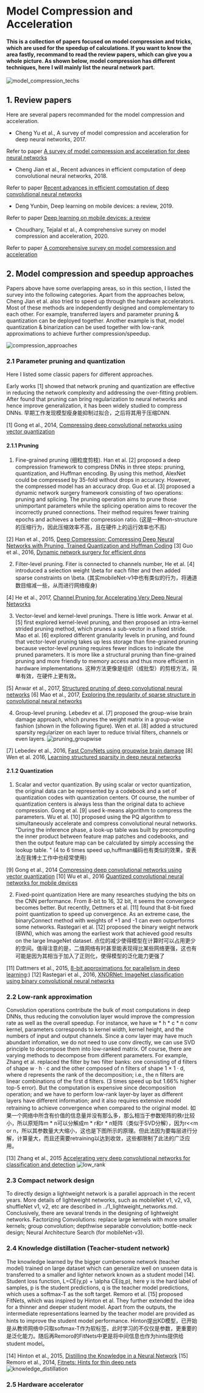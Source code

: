 # Model Compression and Acceleration
#### This is a collection of papers focused on model compression and tricks, which are used for the speedup of calculations. If you want to know the area fastly, recommand to read the review papers, which can give you a whole picture. As shown below, model compression has different techniques, here I will mainly list the neural network part. 
![model_compression_techs](https://user-images.githubusercontent.com/42667259/89690882-e187e700-d907-11ea-91bb-f9bc1247e81b.png)

## 1. Review papers
Here are several papers recommanded for the model compression and acceleration. 

- Cheng Yu et al., A survey of model compression and acceleration for deep neural networks, 2017. 

Refer to paper [A survey of model compression and acceleration for deep neural networks](https://arxiv.org/abs/1710.09282)

- Cheng Jian et al., Recent advances in efficient computation of deep convolutional neural networks, 2018.

Refer to paper [Recent advances in efficient computation of deep convolutional neural networks](https://link.springer.com/content/pdf/10.1631/FITEE.1700789.pdf)

- Deng Yunbin, Deep learning on mobile devices: a review, 2019.

Refer to paper [Deep learning on mobile devices: a review](https://www.spiedigitallibrary.org/conference-proceedings-of-spie/10993/109930A/Deep-learning-on-mobile-devices-a-review/10.1117/12.2518469.pdf?casa_token=1vnmem4EqK0AAAAA:xqMq8QcEwl66yyIn8hiChVZBu8BbOPHfYmzND2N1732iHPhEVfAKfxPwrUDRoBwDLDW-BMtgBQ)

- Choudhary, Tejalal et al., A comprehensive survey on model compression and acceleration, 2020.

Refer to paper [A comprehensive survey on model compression and acceleration](https://link.springer.com/content/pdf/10.1007/s10462-020-09816-7.pdf)

## 2. Model compression and speedup approaches
Papers above have some overlapping areas, so in this section, I listed the survey into the following categories. Apart from the approaches below, Cheng Jian et al. also tried to speed up through the hardware accelerators. Most of these methods are independently designed and complementary to each other. For example, transferred layers and parameter pruning & quantization can be deployed together. Another example is that, model quantization & binarization can be used together with low-rank approximations to achieve further compression/speedup.

![compression_approaches](https://user-images.githubusercontent.com/42667259/89688580-c8c90280-d902-11ea-82b1-72fdd6006b20.png)

### 2.1 Parameter pruning and quantization
Here I listed some classic papers for different approaches.

Early works [1] showed that network pruning and quantization are effective in reducing the network complexity and addressing the over-fitting problem. After found that pruning can bring regularization to neural networks and hence improve generalization, it has been widely studied to compress DNNs. 早期工作发现模型瘦身能抑制过拟合，之后将其用于压缩DNN. 

[1] Gong et al., 2014, [Compressing deep convolutional networks using vector quantization](https://arxiv.org/abs/1412.6115)
#### 2.1.1 Pruning
1. Fine-grained pruning (细粒度剪枝). Han et al. [2] proposed a deep compression framework to compress DNNs in three steps: pruning, quantization, and Huffman encoding. By using this method, AlexNet could be compressed by 35-fold without drops in accuracy. However, the compressed model has an accuracy drop.  Guo et al. [3] proposed a dynamic network surgery framework consisting of two operations: pruning and splicing. The pruning operation aims to prune those unimportant parameters while the splicing operation aims to recover the incorrectly pruned connections. Their method requires fewer training epochs and achieves a better compression ratio. (这是一种non-structure的压缩行为，因此压缩效率不高，且在硬件上的运行效率也不高)

[2] Han et al., 2015, [Deep Compression: Compressing Deep Neural Networks with Pruning, Trained Quantization and Huffman Coding](https://arxiv.org/abs/1510.00149)
[3] Guo et al., 2016, [Dynamic network surgery for efficient dnns](http://papers.nips.cc/paper/6165-dynamic-network-surgery-for-efficient-dnns.pdf)

2. Filter-level pruning.
Fiter is connected to channels number, He et al. [4] introduced a selection weight \beta for each filter and then added sparse constraints on \beta. (其实mobileNet-v1中也有类似的行为，将通道数目缩减一些，从而进行网络瘦身)

[4] He et al., 2017, [Channel Pruning for Accelerating Very Deep Neural Networks](https://openaccess.thecvf.com/content_ICCV_2017/papers/He_Channel_Pruning_for_ICCV_2017_paper.pdf)

3. Vector-level and kernel-level prunings. 
There is little work. Anwar et al. [5] first explored kernel-level pruning, and then proposed an intra-kernel strided pruning method, which prunes a sub-vector in a fixed stride. Mao et al. [6] explored different granularity levels in pruning, and found that vector-level pruning takes up less storage than fine-grained pruning because vector-level pruning requires fewer indices to indicate the pruned parameters. It is more like a structural pruning than fine-grained pruning and more friendly to memory access and thus more efficient in hardware implementations. 这种方法更像是组织（成批型）的剪枝方法，简单有效，在硬件上更有效。

[5] Anwar et al., 2017, [Structured pruning of deep convolutional neural networks](https://dl.acm.org/doi/pdf/10.1145/3005348)
[6] Mao et al., 2017, [Exploring the regularity of sparse structure in convolutional neural networks](https://arxiv.org/pdf/1705.08922.pdf)

4. Group-level pruning.
Lebedev et al. [7] proposed the group-wise brain damage approach, which prunes the weight matrix in a group-wise fashion (shown in the following figure). Wen et al. [8] added a structured sparsity regularizer on each layer to reduce trivial filters, channels or even layers. 
![pruning_groupwise](https://user-images.githubusercontent.com/42667259/89734073-07250580-da5a-11ea-815a-8e1d544a7409.png)

[7] Lebedev et al., 2016, [Fast ConvNets using groupwise brain damage](https://openaccess.thecvf.com/content_cvpr_2016/papers/Lebedev_Fast_ConvNets_Using_CVPR_2016_paper.pdf)
[8] Wen et al. 2016, [Learning structured sparsity in deep neural networks](https://papers.nips.cc/paper/6504-learning-structured-sparsity-in-deep-neural-networks.pdf)

#### 2.1.2 Quantization
1. Scalar and vector quantization.
By using scalar or vector quantization, the original data can be represented by a codebook and a set of quantization codes with quantization centers. Of course, the number of quantization centers is always less than the original data to achieve compression. Gong et al. [9] used k-means algorithm to compress the parameters. Wu et al. [10] proposed using the PQ algorithm to simultaneously accelerate and compress convolutional neural networks. "During the inference phase, a look-up table was built by precomputing the inner product between feature map patches and codebooks, and then the output feature map can be calculated by simply accessing the lookup table. " (4 to 6 times speed up,huffman编码也有类似的效果，查表法在我博士工作中也经常使用)

[9] Gong et al., 2014 [Compressing deep convolutional networks using vector quantization](https://arxiv.org/pdf/1412.6115.pdf)
[10] Wu et al., 2016 [Quantized convolutional neural networks for mobile devices](https://www.cv-foundation.org/openaccess/content_cvpr_2016/papers/Wu_Quantized_Convolutional_Neural_CVPR_2016_paper.pdf)

2. Fixed-point quantization
Here are many researches studying the bits on the CNN performance. From 8-bit to 16, 32 bit, it seems the convergece becomes better. But recentlly, Dettmers et al. [11] found that 8-bit fixed point quantization to speed up convergence. As an extreme case, the binaryConnect method with weights of +1 and -1 can even outperforms some networks. Rastegari et al. [12] proposed the binary weight network (BWN), which was among the earliest work that achieved good results on the large ImageNet dataset. 点位的减少使得模型在计算时可以占用更少的空间。值得注意的是，二值网络有时甚至能表现得比某些网络更强，这也有可能是因为其相当于加入了正则化，使得模型的泛化能力更强了

[11] Dattmers et al., 2015, [8-bit approximations for parallelism in deep learning](https://arxiv.org/pdf/1511.04561.pdf):)
[12] Rastegari et al., 2016, [XNORNet: ImageNet classification using binary convolutional neural networks](https://arxiv.org/pdf/1603.05279.pdf?source=post_page---------------------------)

### 2.2 Low-rank approximation
Convolution operations contribute the bulk of most computations in deep DNNs, thus reducing the convolution layer would improve the compression rate as well as the overall speedup. For instance, we have w * h * c * n conv kernel, parameters corresponds to kernel width, kernel height, and the numbers of input and output channels. Since a conv layer may have much abundant infomation, we do not need to use conv directly, we can use SVD principle to decompose them into low-ranked matrix. Of course, there are varying methods to decompose from different parameters. For example, Zhang et al. replaced the filter by two filter banks: one consisting of d filters of shape w · h · c and the other composed of n filters of shape 1 × 1 · d, where d represents the rank of the decomposition; i.e., the n filters are linear combinations of the first d filters. (3 times speed up but 1.66% higher top-5 error). But the computation is expensive since decomposition operation; and we have to perform low-rank layer-by layer as different layers have different information; and it also requires extensive model retraining to achieve convergence when compared to
the original model.
如果一个网络中所含有价值的信息量并没有那么多，那么相当于参数矩阵的秩r比较小，所以原矩阵m * n可以分解成m * r和r * n矩阵（类似于SVD分解），因为r<<m or n，所以其参数量大大缩小，这也是下图所示的原理。但此法因为要每层进行分解，计算量大，而且还需要retraining以达到收敛，这些都限制了此法的广泛应用。

[13] Zhang et al., 2015 [Accelerating very deep convolutional networks for classification and detection](https://ieeexplore.ieee.org/abstract/document/7332968)
![low_rank](https://user-images.githubusercontent.com/42667259/89735628-4eb08f00-da64-11ea-8232-4bcb1f96cc84.png)

### 2.3 Compact network design
To directly design a lightweight network is a parallel approach in the recent years. More details of lightweight networks, such as mobileNet v1, v2, v3, shuffleNet v1, v2, etc are described in ../1_lightweight_networks.md. Conclusively, there are sevaral trends in the designing of lightweight networks. Factorizing Convolutions: replace large kernels with more smaller kernels; group convolution; depthwise separable convolution; bottle-neck design; Neural Architecture Search (for mobileNet-v3).

### 2.4 Knowledge distillation (Teacher-student network)
The knowledge learned by the bigger cumbersome network (teacher model) trained on large dataset which can generalize well on unseen data is transferred to a smaller and lighter network known as a student model [14]. Student loss function, L=CE(y,p) + \alpha CE(q,p), here y is the hard label of samples, p is the student predictions, q is the teacher model predictions, which uses a softmax-T as the soft target. Remoro et al. [15] proposed FitNets, which was inspired by Hinton et al. They further extended the idea for a thinner and deeper student model. Apart from the outputs, the intermediate representations learned by the teacher model are provided as hints to improve the student model performance. Hinton提出KD模型，已开始是从教师网络中只取softmax-T作为软标签，此时学习的不仅仅是参数，更重要的是泛化能力。随后再Remoro的FitNets中更是将中间信息也作为hints提供给student model。

[14] Hinton et al., 2015, [Distilling the Knowledge in a Neural Network](https://arxiv.org/abs/1503.02531)
[15] Remoro et al., 2014, [Fitnets: Hints for thin deep nets](https://arxiv.org/pdf/1412.6550.pdf?source=post_page---------------------------)
![knowledge_distillation](https://user-images.githubusercontent.com/42667259/89736766-1b71fe00-da6c-11ea-9f71-c7f0f14bad70.png)

### 2.5 Hardware accelerator


